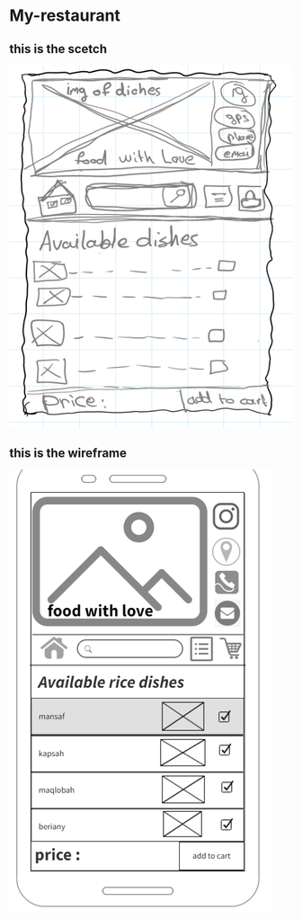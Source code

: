 # My-restaurant

## this is the scetch

![scetch](img/nsc.png)

## this is the wireframe

![wireframe](img/nwf.png)
